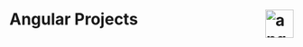 # Angular Projects <img align="right" src="https://angular.io/assets/images/logos/angular/angular.svg" alt="angular" width="50" height="50"/>
